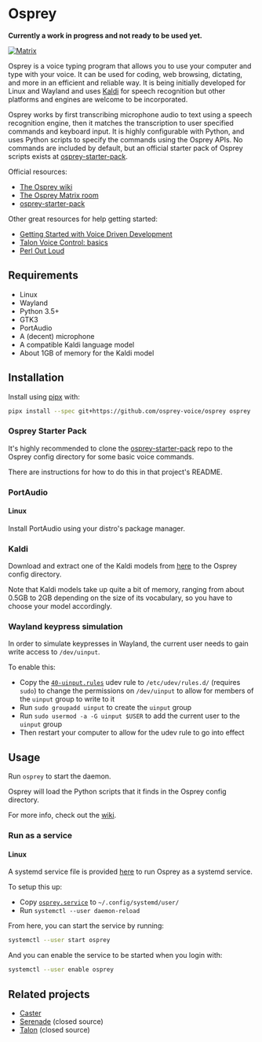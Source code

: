 # Osprey

**Currently a work in progress and not ready to be used yet.**

[![Matrix](https://img.shields.io/badge/matrix-%23osprey-blue.svg)](https://matrix.to/#/#osprey:matrix.org)

Osprey is a voice typing program that allows you to use your computer and type with your voice. It can be used for coding, web browsing, dictating, and more in an efficient and reliable way. It is being initially developed for Linux and Wayland and uses [Kaldi](https://github.com/kaldi-asr/kaldi) for speech recognition but other platforms and engines are welcome to be incorporated.

Osprey works by first transcribing microphone audio to text using a speech recognition engine, then it matches the transcription to user specified commands and keyboard input. It is highly configurable with Python, and uses Python scripts to specify the commands using the Osprey APIs. No commands are included by default, but an official starter pack of Osprey scripts exists at [osprey-starter-pack](https://github.com/osprey-voice/osprey-starter-pack).

Official resources:

- [The Osprey wiki](https://github.com/osprey-voice/osprey/wiki)
- [The Osprey Matrix room](https://matrix.to/#/#osprey:matrix.org)
- [osprey-starter-pack](https://github.com/osprey-voice/osprey-starter-pack)

Other great resources for help getting started:

- [Getting Started with Voice Driven Development](https://whalequench.club/blog/2019/09/03/learning-to-speak-code.html)
- [Talon Voice Control: basics](https://www.youtube.com/watch?v=oB5TGMEhQp4&feature=youtu.be)
- [Perl Out Loud](https://www.youtube.com/watch?v=Mz3JeYfBTcY)

## Requirements

- Linux
- Wayland
- Python 3.5+
- GTK3
- PortAudio
- A (decent) microphone
- A compatible Kaldi language model
- About 1GB of memory for the Kaldi model

## Installation

Install using [pipx](https://github.com/pipxproject/pipx) with:

```bash
pipx install --spec git+https://github.com/osprey-voice/osprey osprey
```

### Osprey Starter Pack

It's highly recommended to clone the [osprey-starter-pack](https://github.com/osprey-voice/osprey-starter-pack) repo to the Osprey config directory for some basic voice commands.

There are instructions for how to do this in that project's README.

### PortAudio

#### Linux

Install PortAudio using your distro's package manager.

### Kaldi

Download and extract one of the Kaldi models from [here](https://github.com/daanzu/kaldi-active-grammar/releases) to the Osprey config directory.

Note that Kaldi models take up quite a bit of memory, ranging from about 0.5GB to 2GB depending on the size of its vocabulary, so you have to choose your model accordingly.

### Wayland keypress simulation

In order to simulate keypresses in Wayland, the current user needs to gain write access to `/dev/uinput`.

To enable this:

- Copy the [`40-uinput.rules`](./40-uinput.rules) udev rule to `/etc/udev/rules.d/` (requires `sudo`) to change the permissions on `/dev/uinput` to allow for members of the `uinput` group to write to it
- Run `sudo groupadd uinput` to create the `uinput` group
- Run `sudo usermod -a -G uinput $USER` to add the current user to the `uinput` group
- Then restart your computer to allow for the udev rule to go into effect

## Usage

Run `osprey` to start the daemon.

Osprey will load the Python scripts that it finds in the Osprey config directory.

For more info, check out the [wiki](https://github.com/osprey-voice/osprey/wiki).

### Run as a service

#### Linux

A systemd service file is provided [here](./osprey.service) to run Osprey as a systemd service.

To setup this up:

- Copy [`osprey.service`](./osprey.service) to `~/.config/systemd/user/`
- Run `systemctl --user daemon-reload`

From here, you can start the service by running:

```bash
systemctl --user start osprey
```

And you can enable the service to be started when you login with:

```bash
systemctl --user enable osprey
```

## Related projects

- [Caster](https://github.com/dictation-toolbox/Caster)
- [Serenade](https://serenade.ai/) (closed source)
- [Talon](https://talonvoice.com/) (closed source)
